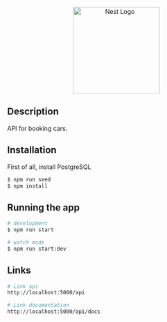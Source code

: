 <p align="center">
  <a href="http://nestjs.com/" target="blank"><img src="https://nestjs.com/img/logo-small.svg" width="200" alt="Nest Logo" /></a>
</p>

[circleci-image]: https://img.shields.io/circleci/build/github/nestjs/nest/master?token=abc123def456
[circleci-url]: https://circleci.com/gh/nestjs/nest

## Description

API for booking cars.

## Installation
First of all, install PostgreSQL
```bash
$ npm run seed
$ npm install
```

## Running the app

```bash
# development
$ npm run start

# watch mode
$ npm run start:dev
```

## Links

```bash
# Link api
http://localhost:5000/api

# Link documentation
http://localhost:5000/api/docs
```
